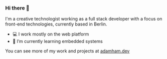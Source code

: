 ### Hi there 👋

I'm a creative technologist working as a full stack developer with a focus on front-end technologies, currently based in Berlin.

- 💻 I work mostly on the web platform
- 🌱 I’m currently learning embedded systems

You can see more of my work and projects at [adamham.dev](https://adamham.dev)


<!--
**botoxparty/botoxparty** is a ✨ _special_ ✨ repository because its `README.md` (this file) appears on your GitHub profile.

Here are some ideas to get you started:

- 🔭 I’m currently working on ...
- 🌱 I’m currently learning ...
- 👯 I’m looking to collaborate on ...
- 🤔 I’m looking for help with ...
- 💬 Ask me about ...
- 📫 How to reach me: ...
- 😄 Pronouns: ...
- ⚡ Fun fact: ...
-->
